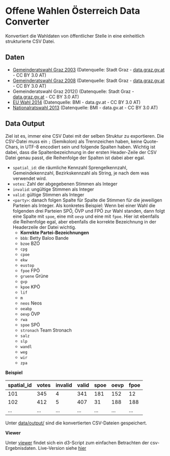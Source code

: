 # Offene Wahlen Österreich Data Converter
Konvertiert die Wahldaten von öffentlicher Stelle in eine einheitlich strukturierte CSV Datei.

## Daten
- [Gemeinderatswahl Graz 2003](http://data.graz.gv.at/daten/package/wahlergebnis-der-gemeinderatswahl-2008-in-der-stadt-graz) (Datenquelle: Stadt Graz - [data.graz.gv.at](http://data.graz.gv.at/) - CC BY 3.0 AT)
- [Gemeinderatswahl Graz 2008](http://data.graz.gv.at/daten/package/wahlergebnis-der-gemeinderatswahl-2008-in-der-stadt-graz) (Datenquelle: Stadt Graz - [data.graz.gv.at](http://data.graz.gv.at/) - CC BY 3.0 AT)
- Gemeinderatswahl Graz 2012() (Datenquelle: Stadt Graz - [data.graz.gv.at](http://data.graz.gv.at/) - CC BY 3.0 AT)
- [EU Wahl 2014](https://www.data.gv.at/katalog/dataset/2b10a91b-51d5-4e34-b992-8fd3a3121f0d) (Datenquelle: BMI - data.gv.at - CC BY 3.0 AT)
- [Nationalratswahl 2013](https://www.data.gv.at/katalog/dataset/09716341-2bea-4298-9525-e936d8247d19) (Datenquelle: BMI - data.gv.at - CC BY 3.0 AT)

## Data Output
Ziel ist es, immer eine CSV Datei mit der selben Struktur zu exportieren. Die CSV-Datei muss ein ```;``` (Semikolon) als Trennzeichen haben, keine Quote-Chars, in UTF-8 encodiert sein und folgende Spalten haben. Wichtig ist dabei, dass die Spaltenbezeichnung in der ersten Header-Zeile der CSV Datei genau passt, die Reihenfolge der Spalten ist dabei aber egal.
- ```spatial_id```: die räumliche Kennzahl Sprengelkennzahl, Gemeindekennzahl, Bezirkskennzahl als String, je nach dem was verwendet wird.
- ```votes```: Zahl der abgegebenen Stimmen als Integer
- ```invalid```: ungültige Stimmen als Integer
- ```valid```: gültige Stimmen als Integer
- ```<party>```: danach folgen Spalte für Spalte die Stimmen für die jeweiligen Parteien als Integer. Als konkretes Beispiel: Wenn bei einer Wahl die folgenden drei Parteien SPÖ, ÖVP und FPÖ zur Wahl standen, dann folgt eine Spalte mit ```spoe```, eine mit ```oevp``` und eine mit ```fpoe```. Hier ist ebenfalls die Reihenfolge egal, aber ebenfalls die korrekte Bezeichnung in der Headerzeile der Datei wichtig. 
	- **Korrekte Partei-Bezeichnungen**
	- ```bbb```: Betty Baloo Bande
	- ```bzoe``` BZÖ
	- ```cpg```
	- ```cpoe```
	- ```ekw```
	- ```eustop```
	- ```fpoe``` FPÖ
	- ```gruene``` Grüne
	- ```gvp```
	- ```kpoe``` KPÖ
	- ```lif```
	- ```m```
	- ```neos``` Neos
	- ```oeabp```
	- ```oevp``` ÖVP
	- ```rwa```
	- ```spoe``` SPÖ
	- ```stronach``` Team Stronach
	- ```salz```
	- ```slp```
	- ```wandl```
	- ```weg```
	- ```wir```
	- ```zpa```

**Beispiel**

| spatial_id     | votes       | invalid | valid | spoe | oevp | fpoe |
|---------------|--------------|--------------|--------------|--------------|--------------|--------------|
| 101 | 345 | 4 | 341 | 181 | 152 | 12 |
| 102 | 412 | 5 | 407 | 31 | 188 | 188 |
| ... | ... | ... | ... | ... | ... | ... |



Unter [data/output/](data/output/) sind die konvertierten CSV-Dateien gespeichert.


**Viewer**

Unter [viewer](viewer/) findet sich ein d3-Script zum einfachen Betrachten der csv-Ergebnisdaten. Live-Version siehe [hier](http://drawingdata.net/owviewer/)

